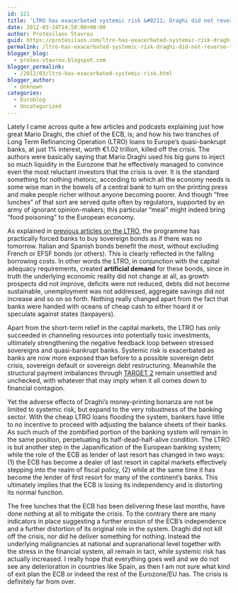 ```yaml
---
id: 121
title: 'LTRO has exacerbated systemic risk &#8211; Draghi did not reverse the crisis'
date: 2012-03-24T14:50:00+00:00
author: Protesilaos Stavrou
guid: https://protesilaos.com/ltro-has-exacerbated-systemic-risk-draghi-did-not-reverse-the-crisis/
permalink: /ltro-has-exacerbated-systemic-risk-draghi-did-not-reverse-the-crisis/
blogger_blog:
  - protes-stavrou.blogspot.com
blogger_permalink:
  - /2012/03/ltro-has-exacerbated-systemic-risk.html
blogger_author:
  - Unknown
categories:
  - Euroblog
  - Uncategorized
---
```

<div class="separator" style="clear: both; text-align: center;">
</div>

Lately I came across quite a few articles and podcasts explaining just how great Mario Draghi, the chief of the ECB, is; and how his two tranches of Long Term Refinancing Operation (LTRO) loans to Europe&#8217;s quasi-bankrupt banks, at just 1% interest, worth €1.02 trillion, killed off the crisis. The authors were basically saying that Mario Draghi used his big guns to inject so much liquidity in the Eurozone that he effectively managed to convince even the most reluctant investors that the crisis is over. It is the standard something for nothing rhetoric, according to which all the economy needs is some wise man in the bowels of a central bank to turn on the printing press and make people richer without anyone becoming poorer. And though &#8220;free lunches&#8221; of that sort are served quite often by regulators, supported by an army of ignorant opinion-makers; this particular &#8220;meal&#8221; might indeed bring &#8220;food poisoning&#8221; to the European economy.

As explained in [previous articles on the LTRO](https://protesilaos.com/search/label/LTRO), the programme has practically forced banks to buy sovereign bonds as if there was no tomorrow. Italian and Spanish bonds benefit the most, without excluding French or EFSF bonds (or others). This is clearly reflected in the falling borrowing costs. In other words the LTRO, in conjunction with the capital adequacy requirements, created **artificial demand** for these bonds, since in truth the underlying economic reality did not change at all, as growth prospects did not improve, deficits were not reduced, debts did not become sustainable, unemployment was not addressed, aggregate savings did not increase and so on so forth. Nothing really changed apart from the fact that banks were handed with oceans of cheap cash to either hoard it or speculate against states (taxpayers). 

Apart from the short-term relief in the capital markets, the LTRO has only succeeded in channeling resources into potentially toxic investments, ultimately strengthening the negative feedback loop between stressed sovereigns and quasi-bankrupt banks. Systemic risk is exacerbated as banks are now more exposed than before to a possible sovereign debt crisis, sovereign default or sovereign debt restructuring. Meanwhile the structural payment imbalances through [TARGET 2](https://protesilaos.com/search/label/TARGET2) remain unsettled and unchecked, with whatever that may imply when it all comes down to financial contagion.

Yet the adverse effects of Draghi&#8217;s money-printing bonanza are not be limited to systemic risk, but expand to the very robustness of the banking sector. With the cheap LTRO loans flooding the system, bankers have little to no incentive to proceed with adjusting the balance sheets of their banks. As such much of the zombified portion of the banking system will remain in the same position, perpetuating its half-dead-half-alive condition. The LTRO is but another step in the Japanification of the European banking system; while the role of the ECB as lender of last resort has changed in two ways: (1) the ECB has become a dealer of last resort in capital markets effectively stepping into the realm of fiscal policy, (2) while at the same time it has become the lender of first resort for many of the continent&#8217;s banks. This ultimately implies that the ECB is losing its independency and is distorting its normal function.

The free lunches that the ECB has been delivering these last months, have done nothing at all to mitigate the crisis. To the contrary there are many indicators in place suggesting a further erosion of the ECB&#8217;s independence and a further distortion of its original role in the system. Draghi did not kill off the crisis, nor did he deliver something for nothing. Instead the underlying malignancies at national and supranational level together with the stress in the financial system, all remain in tact, while systemic risk has actually increased. I really hope that everything goes well and we do not see any deterioration in countries like Spain, as then I am not sure what kind of exit plan the ECB or indeed the rest of the Eurozone/EU has. The crisis is definitely far from over.